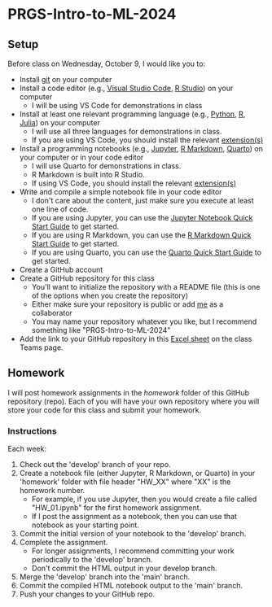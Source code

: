 # PRGS-Intro-to-ML-2024

## Setup

Before class on Wednesday, October 9, I would like you to:

* Install [git](https://git-scm.com/) on your computer
* Install a code editor (e.g., [Visual Studio Code](https://code.visualstudio.com/), [R Studio](https://www.rstudio.com/)) on your computer
    * I will be using VS Code for demonstrations in class
* Install at least one relevant programming language (e.g., [Python](https://www.python.org/), [R](https://www.r-project.org/), [Julia](https://julialang.org/)) on your computer
    * I will use all three languages for demonstrations in class.
    * If you are using VS Code, you should install the relevant [extension(s)](https://code.visualstudio.com/docs/editor/extension-marketplace)
* Install a programming notebooks (e.g., [Jupyter](https://jupyter.org/), [R Markdown](https://rmarkdown.rstudio.com/), [Quarto](https://quarto.org/docs/get-started/)) on your computer or in your code editor
    * I will use Quarto for demonstrations in class.
    * R Markdown is built into R Studio.
    * If using VS Code, you should install the relevant [extension(s)](https://code.visualstudio.com/docs/editor/extension-marketplace)
* Write and compile a simple notebook file in your code editor
    * I don't care about the content, just make sure you execute at least one line of code.
    * If you are using Jupyter, you can use the [Jupyter Notebook Quick Start Guide](https://jupyter-notebook-beginner-guide.readthedocs.io/en/latest/index.html) to get started.
    * If you are using R Markdown, you can use the [R Markdown Quick Start Guide](https://rmarkdown.rstudio.com/lesson-1.html) to get started.
    * If you are using Quarto, you can use the [Quarto Quick Start Guide](https://quarto.org/docs/get-started/) to get started.
* Create a GitHub account
* Create a GitHub repository for this class
    * You'll want to initialize the repository with a README file (this is one of the options when you create the repository)
    * Either make sure your repository is public or add [me](https://github.com/gabehassler) as a collaborator
    * You may name your repository whatever you like, but I recommend something like "PRGS-Intro-to-ML-2024"
* Add the link to your GitHub repository in this [Excel sheet](https://randus.sharepoint.com/sites/560IntroductiontoMachineLearningAY2024-25FallQuarter/Shared%20Documents/General/Miscellaneous/GitHub%20Repos.xlsx?d=w4f2c7ccb42bb4dceb0a204f7d8a6903e&csf=1&web=1&e=VVSDp7) on the class Teams page.


## Homework

I will post homework assignments in the _homework_ folder of this GitHub repository (repo).
Each of you will have your own repository where you will store your code for this class and submit your homework.
<!-- In order to complete and submit homework, you will need the following:

* A GitHub account
* _git_ installed on your computer
* A code editor (e.g., Visual Studio Code, R Studio)
* At least one relevant programming language (e.g., Python, R, Julia) installed on your computer
* Programming notebooks (e.g., Jupyter, R Markdown, Quarto) installed on your computer or in your code editor -->

### Instructions

Each week:

1. Check out the 'develop' branch of your repo.
2. Create a notebook file (either Jupyter, R Markdown, or Quarto) in your 'homework' folder with file header "HW_XX" where "XX" is the homework number.
    * For example, if you use Jupyter, then you would create a file called "HW_01.ipynb" for the first homework assignment.
    * If I post the assignment as a notebook, then you can use that notebook as your starting point.
4. Commit the initial version of your notebook to the 'develop' branch.
5. Complete the assignment.
    * For longer assignments, I recommend committing your work periodically to the 'develop' branch.
    * Don't commit the HTML output in your develop branch.
6. Merge the 'develop' branch into the 'main' branch.
7. Commit the compiled HTML notebook output to the 'main' branch.
8. Push your changes to your GitHub repo.


